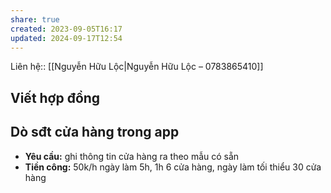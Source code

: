 ```yaml
---
share: true
created: 2023-09-05T16:17
updated: 2024-09-17T12:54
---
```

Liên hệ:: [[Nguyễn Hữu Lộc|Nguyễn Hữu Lộc – 0783865410]]
## Viết hợp đồng
## Dò sđt cửa hàng trong app 
- **Yêu cầu:** ghi thông tin cửa hàng ra theo mẫu có sẵn
- **Tiền công:** 50k/h ngày làm 5h, 1h 6 cửa hàng, ngày làm tối thiểu 30 cửa hàng